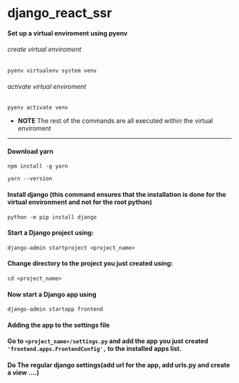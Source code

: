 # django_react_ssr


#### Set up a virtual enviroment using pyenv
###### create virtual enviroment
```
pyenv virtualenv system venv
```
###### activate virtual enviroment
```
pyenv activate venv
```

* **NOTE** The rest of the commands are all executed within the virtual enviroment
---

#### Download yarn
```
npm install -g yarn
```
```
yarn --version
```

#### Install django (this command ensures that the installation is done for the virtual environment and not for the root python)
```
python -m pip install django
```

#### Start a Django project using:
```
django-admin startproject <project_name>
```

#### Change directory to the project you just created using:
```
cd <project_name>
```

#### Now start a Django app using
```
django-admin startapp frontend
```

#### Adding the app to the settings file
#### Go to `<project_name>/settings.py` and add the app you just created ```'frontend.apps.FrontendConfig',``` to the installed apps list.

#### Do The regular django settings(add url for the app, add urls.py and create a view ....)

####
